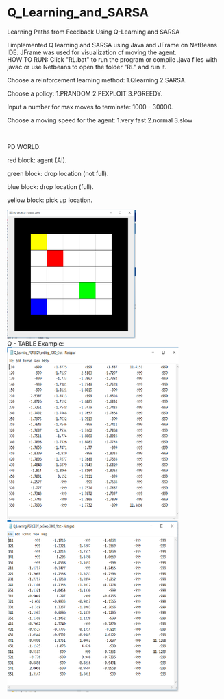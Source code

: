 # Q_Learning_and_SARSA
Learning Paths from Feedback Using Q-Learning and SARSA

I implemented Q learning and SARSA using Java and JFrame on NetBeans IDE.
JFrame was used for visualization of moving the agent. 
<br>
HOW TO RUN:
Click "RL.bat" to run the program or compile .java files with javac 
or use Netbeans to open the folder "RL" and run it.

Choose a reinforcement learning method: 1.Qlearning 2.SARSA.

Choose a policy: 1.PRANDOM 2.PEXPLOIT 3.PGREEDY.

Input a number for max moves to terminate: 1000 - 30000.

Choose a moving speed for the agent: 1.very fast 2.normal 3.slow

<br>

PD WORLD:

red block: agent (AI).

green block: drop location (not full).

blue block: drop location (full).

yellow block: pick up location.

<img src="https://github.com/xzhou29/Q_Learning_and_SARSA/blob/master/Capture3.PNG" width="300" height="300" />

<br>
Q - TABLE Example: 
<img src="https://github.com/xzhou29/Q_Learning_and_SARSA/blob/master/Capture4.PNG" width="400" height="400" />
<img src="https://github.com/xzhou29/Q_Learning_and_SARSA/blob/master/Capture5.PNG" width="400" height="400" />

